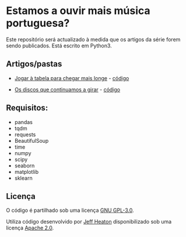 # Estamos a ouvir mais música portuguesa?

Este repositório será actualizado à medida que os artigos da série forem sendo publicados. Está escrito em Python3.


## Artigos/pastas

- [Jogar à tabela para chegar mais longe](https://interruptor.pt/artigos/jogar-a-tabela-chegar-mais-longe) - [código](01_tabelas)

- [Os discos que continuamos a girar](https://interruptor.pt/artigos/os-discos-que-continuamos-a-girar) - [código](ouvimos-mais-musica-portuguesa/02_discogs_streaming)


## Requisitos:

- pandas
- tqdm
- requests
- BeautifulSoup
- time
- numpy
- scipy
- seaborn
- matplotlib
- sklearn

## Licença

O código é partilhado sob uma licença  [GNU GPL-3.0](https://github.com/InterruptorPt/pessoa/blob/master/LICENSE).

Utiliza código desenvolvido por [Jeff Heaton](https://github.com/jeffheaton/) disponibilizado sob uma licença [Apache 2.0](http://www.apache.org/licenses/).
